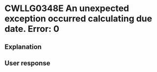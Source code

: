 # CWLLG0348E An unexpected exception occurred calculating due date. Error: 0

## Explanation

## User response